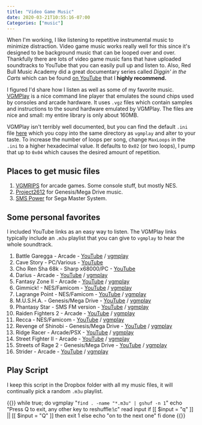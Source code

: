 ```yaml
---
title: "Video Game Music"
date: 2020-03-21T10:55:16-07:00
Categories: ["music"]
---
```

When I'm working, I like listening to repetitive instrumental music to minimize
distraction.  Video game music works really well for this since it's designed to
be background music that can be looped over and over. Thankfully there are lots
of video game music fans that have uploaded soundtracks to YouTube that you can easily pull up and listen to. Also, Red Bull Music Academy did a
great documentary series called *Diggin' in the Carts* which can be found [on YouTube](https://www.youtube.com/watch?v=vBb59ZUkJao&list=PLtbJmr1Wtatc_k8o8tIgt3A5bvbFoutBG)
that I **highly recommend.**

I figured I'd share how I listen as well as some of my favorite music.
[VGMPlay](https://github.com/vgmrips/vgmplay) is a nice command line player that
emulates the sound chips used by consoles and arcade hardware. It uses `.vgz`
files which contain samples and instructions to the sound hardware emulated by
VGMPlay. The files are nice and small: my entire library is only about 160MB.

VGMPlay isn't terribly well documented, but you can find the default `.ini` file
[here](https://github.com/vgmrips/vgmplay/blob/master/VGMPlay/VGMPlay.ini) which
you copy into the same directory as `vgmplay` and alter to your taste. To
increase the number of loops per song, change `MaxLoops` in the `.ini` to a higher
hexadecimal value. It defaults to `0x02` (or two loops), I pump that up to `0x04`
which causes the desired amount of repetition.

## Places to get music files

1. [VGMRIPS](https://vgmrips.net) for arcade games. Some console stuff, but mostly NES.
1. [Project2612](https://project2612.org) for Genesis/Mega Drive music.
1. [SMS Power](http://www.smspower.org/Music/VGMs) for Sega Master System.

## Some personal favorites

I included YouTube links as an easy way to listen. The VGMPlay links typically
include an `.m3u` playlist that you can give to `vgmplay` to hear the whole
soundtrack.

1. Battle Garegga - Arcade - [YouTube](https://www.youtube.com/watch?v=1BK5ACIbJRI) / [vgmplay](https://vgmrips.net/packs/pack/battle-garegga-toaplan-2)
1. Cave Story - PC/Various - [YouTube](https://www.youtube.com/watch?v=HFbr3kjReok)
1. Cho Ren Sha 68k - Sharp x68000/PC - [YouTube](https://www.youtube.com/playlist?list=PLA7E90B6A7F3A3750)
1. Darius - Arcade - [YouTube](https://www.youtube.com/watch?v=d-cIbTQfog4) / [vgmplay](https://vgmrips.net/packs/pack/darius-arcade)
1. Fantasy Zone II - Arcade - [YouTube](https://www.youtube.com/watch?v=s5hCOsYQhZ4) / [vgmplay](https://vgmrips.net/packs/pack/fantasy-zone-ii-dx-sega-system-16c)
1. Gimmick! - NES/Famicom - [YouTube](https://www.youtube.com/watch?v=aU0GEcU63qw) / [vgmplay](https://vgmrips.net/packs/pack/gimmick-family-computer)
1. Lagrange Point - NES/Famicom - [YouTube](https://www.youtube.com/watch?v=drwX7MbB_IE) / [vgmplay](https://vgmrips.net/packs/pack/lagrange-point-family-computer)
1. M.U.S.H.A. - Genesis/Mega Drive - [YouTube](https://www.youtube.com/watch?v=HmkXl2u4Zuc) / [vgmplay](https://project2612.org/details.php?id=320)
1. Phantasy Star - SMS FM version - [YouTube](https://www.youtube.com/watch?v=sivhm5KRa8A) / [vgmplay](https://www.smspower.org/Games/PhantasyStar-SMS)
1. Raiden Fighters 2 - Arcade - [YouTube](https://www.youtube.com/watch?v=adq4kQd19Js&list=PL-vD6rIjXrcIem1KHAy_9PGAYZk_aremX) / [vgmplay](https://vgmrips.net/packs/pack/raiden-fighters-2-operation-hell-dive-seibu-spi-system)
1. Recca - NES/Famicom - [YouTube](https://www.youtube.com/watch?v=QbdDW3aSCyM) / [vgmplay](https://vgmrips.net/packs/pack/summer-carnival-92-recca-family-computer)
1. Revenge of Shinobi - Genesis/Mega Drive - [YouTube](https://www.youtube.com/watch?v=-ekCndckJfU) / [vgmplay](https://project2612.org/details.php?id=135)
1. Ridge Racer - Arcade/PSX - [YouTube](https://www.youtube.com/watch?v=h3_s3Lqvdcs&list=PL5MAATZlrqOhGQ6trLJ-iFCg2_TrGuEOU&index=10) / [vgmplay](https://vgmrips.net/packs/pack/ridge-racer-namco-system-22)
1. Street Fighter II - Arcade - [YouTube](https://www.youtube.com/watch?v=LQw-a8sApLQ&list=PL60138D0ECA664BF7) / [vgmplay](https://vgmrips.net/packs/pack/street-fighter-ii-the-world-warrior-cp-system)
1. Streets of Rage 2 - Genesis/Mega Drive - [YouTube](https://www.youtube.com/watch?v=gGJGOv8HS5c) / [vgmplay](https://project2612.org/details.php?id=56)
1. Strider - Arcade - [YouTube](https://www.youtube.com/watch?v=DgBLKfy5ErI) / [vgmplay](https://vgmrips.net/packs/pack/strider-arcade)

## Play Script

I keep this script in the Dropbox folder with all my music files, it will
continually pick a random `.m3u` playlist.

{{<highlight bash>}}
while true; do
    vgmplay "`find . -name "*.m3u" | gshuf -n 1`"
    echo "Press Q to exit, any other key to reshuffle:\c"
    read input
    if [[ $input = "q" ]] || [[ $input = "Q" ]]
        then exit 1
    else
        echo "on to the next one"
    fi
done
{{</highlight>}}
